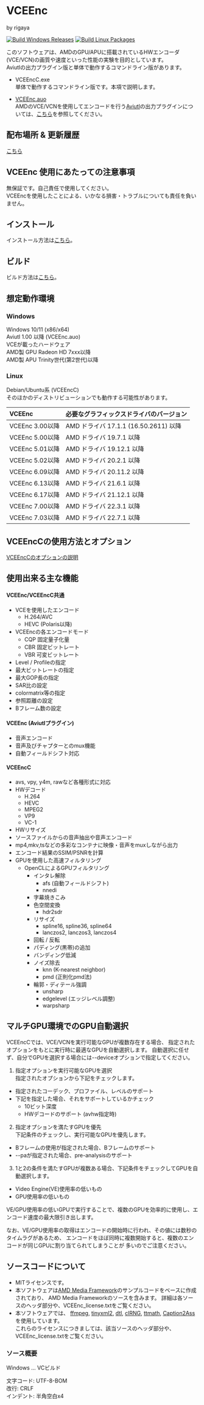 
# VCEEnc  
by rigaya

[![Build Windows Releases](https://github.com/rigaya/VCEEnc/actions/workflows/build_releases.yml/badge.svg)](https://github.com/rigaya/VCEEnc/actions/workflows/build_releases.yml)  [![Build Linux Packages](https://github.com/rigaya/VCEEnc/actions/workflows/build_packages.yml/badge.svg)](https://github.com/rigaya/VCEEnc/actions/workflows/build_packages.yml)  

このソフトウェアは、AMDのGPU/APUに搭載されているHWエンコーダ(VCE/VCN)の画質や速度といった性能の実験を目的としています。  
Aviutlの出力プラグイン版と単体で動作するコマンドライン版があります。  

- VCEEncC.exe  
  単体で動作するコマンドライン版です。本項で説明します。

- [VCEEnc.auo](./VCEEnc_auo_readme.md)  
  AMDのVCE/VCNを使用してエンコードを行う[Aviutl](http://spring-fragrance.mints.ne.jp/aviutl/)の出力プラグインについては、[こちら](./VCEEnc_auo_readme.md)を参照してください。

## 配布場所 & 更新履歴
[こちら](https://github.com/rigaya/VCEEnc/releases)  

## VCEEnc 使用にあたっての注意事項
無保証です。自己責任で使用してください。  
VCEEncを使用したことによる、いかなる損害・トラブルについても責任を負いません。

## インストール
インストール方法は[こちら](./Install.ja.md)。

## ビルド
ビルド方法は[こちら](./Build.ja.md)。

## 想定動作環境

### Windows
Windows 10/11 (x86/x64)  
Aviutl 1.00 以降 (VCEEnc.auo)  
VCEが載ったハードウェア  
  AMD製 GPU Radeon HD 7xxx以降  
  AMD製 APU Trinity世代(第2世代)以降  
  
### Linux
Debian/Ubuntu系 (VCEEncC)  
  そのほかのディストリビューションでも動作する可能性があります。

| VCEEnc | 必要なグラフィックスドライバのバージョン |
|:---|:---|
| VCEEnc 3.00以降 | AMD ドライバ 17.1.1 (16.50.2611) 以降 |
| VCEEnc 5.00以降 | AMD ドライバ 19.7.1 以降 |
| VCEEnc 5.01以降 | AMD ドライバ 19.12.1 以降 |
| VCEEnc 5.02以降 | AMD ドライバ 20.2.1 以降 |
| VCEEnc 6.09以降 | AMD ドライバ 20.11.2 以降 |
| VCEEnc 6.13以降 | AMD ドライバ 21.6.1 以降 |
| VCEEnc 6.17以降 | AMD ドライバ 21.12.1 以降 |
| VCEEnc 7.00以降 | AMD ドライバ 22.3.1 以降 |
| VCEEnc 7.03以降 | AMD ドライバ 22.7.1 以降 |

## VCEEncCの使用方法とオプション  
[VCEEncCのオプションの説明](./VCEEncC_Options.ja.md)


## 使用出来る主な機能
#### VCEEnc/VCEEncC共通
- VCEを使用したエンコード
   - H.264/AVC
   - HEVC (Polaris以降)
- VCEEncの各エンコードモード
   - CQP       固定量子化量
   - CBR       固定ビットレート
   - VBR       可変ビットレート
- Level / Profileの指定
- 最大ビットレートの指定
- 最大GOP長の指定
- SAR比の設定
- colormatrix等の指定
- 参照距離の設定
- Bフレーム数の設定

#### VCEEnc (Aviutlプラグイン)
- 音声エンコード
- 音声及びチャプターとのmux機能
- 自動フィールドシフト対応

#### VCEEncC
- avs, vpy, y4m, rawなど各種形式に対応
- HWデコード
  - H.264
  - HEVC
  - MPEG2
  - VP9
  - VC-1
- HWリサイズ
- ソースファイルからの音声抽出や音声エンコード
- mp4,mkv,tsなどの多彩なコンテナに映像・音声をmuxしながら出力
- エンコード結果のSSIM/PSNRを計算
- GPUを使用した高速フィルタリング
  - OpenCLによるGPUフィルタリング
    - インタレ解除  
      - afs (自動フィールドシフト)
      - nnedi
    - 字幕焼きこみ
    - 色空間変換
      - hdr2sdr
    - リサイズ  
      - spline16, spline36, spline64
      - lanczos2, lanczos3, lanczos4
    - 回転 / 反転
    - パディング(黒帯)の追加
    - バンディング低減
    - ノイズ除去
      - knn (K-nearest neighbor)
      - pmd (正則化pmd法)
    - 輪郭・ディテール強調
      - unsharp
      - edgelevel (エッジレベル調整)
      - warpsharp

## マルチGPU環境でのGPU自動選択
VCEEncCでは、VCE/VCNを実行可能なGPUが複数存在する場合、
指定されたオプションをもとに実行時に最適なGPUを自動選択します。
自動選択に任せず、自分でGPUを選択する場合には--deviceオプションで指定してください。

1. 指定オプションを実行可能なGPUを選択  
  指定されたオプションから下記をチェックします。  
  - 指定されたコーデック、プロファイル、レベルのサポート
  - 下記を指定した場合、それをサポートしているかチェック
    - 10ビット深度
    - HWデコードのサポート (avhw指定時)
  
2. 指定オプションを満たすGPUを優先  
  下記条件のチェックし、実行可能なGPUを優先します。  
  - Bフレームの使用が指定された場合、Bフレームのサポート
  - --paが指定された場合、pre-analysisのサポート
  
3. 1と2の条件を満たすGPUが複数ある場合、下記条件をチェックしてGPUを自動選択します。  
  - Video Engine(VE)使用率の低いもの
  - GPU使用率の低いもの
  
  VE/GPU使用率の低いGPUで実行することで、複数のGPUを効率的に使用し、エンコード速度の最大限引き出します。
  
  なお、VE/GPU使用率の取得はエンコードの開始時に行われ、その値には数秒のタイムラグがあるため、
  エンコードをほぼ同時に複数開始すると、複数のエンコードが同じGPUに割り当てられてしまうことが
  多いのでご注意ください。

## ソースコードについて
- MITライセンスです。
- 本ソフトウェアは[AMD Media Framework](https://github.com/GPUOpen-LibrariesAndSDKs/AMF)のサンプルコードをベースに作成されており、
  AMD Media Frameworkのソースを含みます。
  詳細は各ソースのヘッダ部分や、VCEEnc_license.txtをご覧ください。
- 本ソフトウェアでは、
  [ffmpeg](https://ffmpeg.org/),
  [tinyxml2](http://www.grinninglizard.com/tinyxml2/),
  [dtl](https://github.com/cubicdaiya/dtl),
  [clRNG](https://github.com/clMathLibraries/clRNG),
  [ttmath](http://www.ttmath.org/),
  [Caption2Ass](https://github.com/maki-rxrz/Caption2Ass_PCR)を使用しています。  
  これらのライセンスにつきましては、該当ソースのヘッダ部分や、VCEEnc_license.txtをご覧ください。

### ソース概要
Windows ... VCビルド  

文字コード: UTF-8-BOM  
改行: CRLF  
インデント: 半角空白x4
